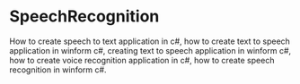 # SpeechRecognition
How to create speech to text application in c#, how to create text to speech application in winform c#, creating text to speech application in winform c#, how to create voice recognition application in c#, how to create speech recognition in winform c#.
